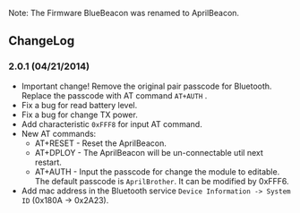 <languages/>

<translate> Note: The Firmware BlueBeacon was renamed to AprilBeacon.

## ChangeLog

### 2.0.1 (04/21/2014)

  - Important change\! Remove the original pair passcode for Bluetooth.
    Replace the passcode with AT command `AT+AUTH` .
  - Fix a bug for read battery level.
  - Fix a bug for change TX power.
  - Add characteristic `0xFFF8` for input AT command.
  - New AT commands:
      - AT+RESET - Reset the AprilBeacon.
      - AT+DPLOY - The AprilBeacon will be un-connectable util next
        restart.
      - AT+AUTH - Input the passcode for change the module to editable.
        The default passcode is `AprilBrother`. It can be modified by
        0xFFF6.
  - Add mac address in the Bluetooth service `Device Information ->
    System ID` (0x180A -\> 0x2A23).

</translate>